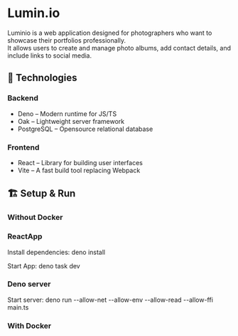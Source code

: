 # Lumin.io
Luminio is a web application designed for photographers who want to showcase their portfolios professionally.  
It allows users to create and manage photo albums, add contact details, and include links to social media.

## 🚀 Technologies

### **Backend**
- Deno – Modern runtime for JS/TS
- Oak – Lightweight server framework
- PostgreSQL – Opensource relational database

### **Frontend**
- React – Library for building user interfaces
- Vite – A fast build tool replacing Webpack

## 🏗️ **Setup & Run**
### Without Docker
### ReactApp
Install dependencies:
deno install

Start App:
deno task dev

### Deno server

Start server:
deno run --allow-net --allow-env --allow-read --allow-ffi main.ts

### With Docker
